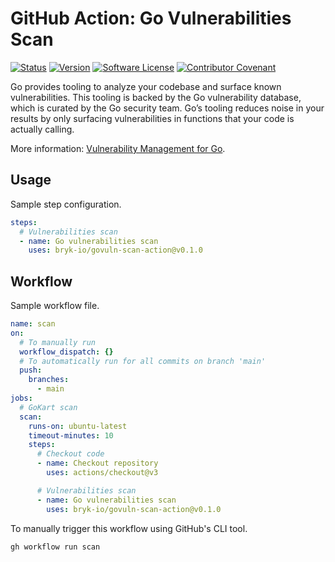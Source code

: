 # GitHub Action: Go Vulnerabilities Scan

[![Status](https://github.com/bryk-io/govuln-scan-action/actions/workflows/publish.yml/badge.svg)](https://github.com/bryk-io/govuln-scan-action/actions/workflows/publish.yml)
[![Version](https://img.shields.io/github/tag/bryk-io/govuln-scan-action.svg)](https://github.com/bryk-io/govuln-scan-action/releases)
[![Software License](https://img.shields.io/badge/license-BSD3-red.svg)](LICENSE)
[![Contributor Covenant](https://img.shields.io/badge/Contributor%20Covenant-v2.0-ff69b4.svg)](.github/CODE_OF_CONDUCT.md)

Go provides tooling to analyze your codebase and surface known vulnerabilities. This
tooling is backed by the Go vulnerability database, which is curated by the Go security
team. Go’s tooling reduces noise in your results by only surfacing vulnerabilities in
functions that your code is actually calling.

More information: [Vulnerability Management for Go](https://go.dev/blog/vuln).

## Usage

Sample step configuration.

```yaml
steps:
  # Vulnerabilities scan
  - name: Go vulnerabilities scan
    uses: bryk-io/govuln-scan-action@v0.1.0
```

## Workflow

Sample workflow file.

```yaml
name: scan
on:
  # To manually run
  workflow_dispatch: {}
  # To automatically run for all commits on branch 'main'
  push:
    branches:
      - main
jobs:
  # GoKart scan
  scan:
    runs-on: ubuntu-latest
    timeout-minutes: 10
    steps:
      # Checkout code
      - name: Checkout repository
        uses: actions/checkout@v3

      # Vulnerabilities scan
      - name: Go vulnerabilities scan
        uses: bryk-io/govuln-scan-action@v0.1.0
```

To manually trigger this workflow using GitHub's CLI tool.

```shell
gh workflow run scan
```
